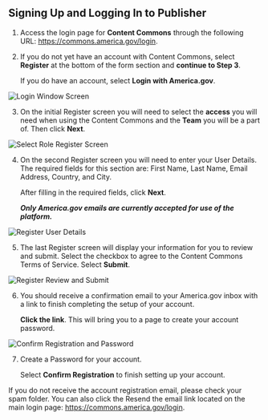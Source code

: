 ## Signing Up and Logging In to Publisher

1. Access the login page for **Content Commons** through the following URL: https://commons.america.gov/login. 

2. If you do not yet have an account with Content Commons, select **Register** at the bottom of the form section and **continue to Step 3**. 

    If you do have an account, select **Login with America.gov**.

![Login Window Screen](https://iip-static-assets.s3.amazonaws.com/Images/login_window_screen.jpg)

3. On the initial Register screen you will need to select the **access** you will need when using the Content Commons and the **Team** you will be a part of. Then click **Next**.

![Select Role Register Screen](https://iip-static-assets.s3.amazonaws.com/Images/register_select_role.jpg)

4. On the second Register screen you will need to enter your User Details. The required fields for this section are: First Name, Last Name, Email Address, Country, and City. 
    
    After filling in the required fields, click **Next**.

    _**Only America.gov emails are currently accepted for use of the platform.**_

![Register User Details](https://iip-static-assets.s3.amazonaws.com/Images/register_user_details.jpg)
 
5. The last Register screen will display your information for you to review and submit. Select the checkbox to agree to the Content Commons Terms of Service. Select **Submit**.

![Register Review and Submit](https://iip-static-assets.s3.amazonaws.com/Images/register_review_submit.jpg)
 
6. You should receive a confirmation email to your America.gov inbox with a link to finish completing the setup of your account. 

    **Click the link**. This will bring you to a page to create your account password.

![Confirm Registration and Password](https://iip-static-assets.s3.amazonaws.com/Images/register_confirm_password.jpg)
 
7. Create a Password for your account.

    Select **Confirm Registration** to finish setting up your account.

If you do not receive the account registration email, please check your spam folder. You can also click the Resend the email link located on the main login page: https://commons.america.gov/login.